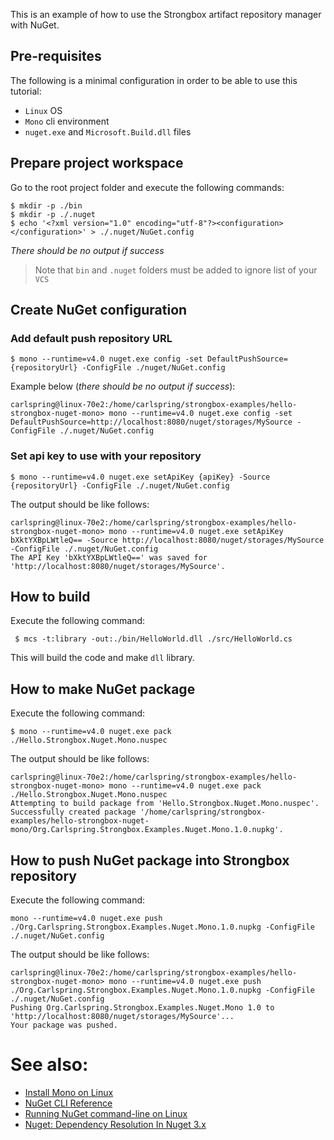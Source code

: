 This is an example of how to use the Strongbox artifact repository manager with NuGet.

## Pre-requisites
The following is a minimal configuration in order to be able to use this tutorial:

* `Linux` OS
* `Mono` cli environment
* `nuget.exe` and `Microsoft.Build.dll` files

## Prepare project workspace

Go to the root project folder and execute the following commands:

    $ mkdir -p ./bin
    $ mkdir -p ./.nuget
    $ echo '<?xml version="1.0" encoding="utf-8"?><configuration></configuration>' > ./.nuget/NuGet.config

*There should be no output if success*
> Note that `bin` and `.nuget` folders must be added to ignore list of your `VCS`

## Create NuGet configuration

### Add default push repository URL

    $ mono --runtime=v4.0 nuget.exe config -set DefaultPushSource={repositoryUrl} -ConfigFile ./nuget/NuGet.config

Example below (*there should be no output if success*):
    
    carlspring@linux-70e2:/home/carlspring/strongbox-examples/hello-strongbox-nuget-mono> mono --runtime=v4.0 nuget.exe config -set DefaultPushSource=http://localhost:8080/nuget/storages/MySource -ConfigFile ./.nuget/NuGet.config

### Set api key to use with your repository

    $ mono --runtime=v4.0 nuget.exe setApiKey {apiKey} -Source {repositoryUrl} -ConfigFile ./.nuget/NuGet.config

The output should be like follows:

    carlspring@linux-70e2:/home/carlspring/strongbox-examples/hello-strongbox-nuget-mono> mono --runtime=v4.0 nuget.exe setApiKey bXktYXBpLWtleQ== -Source http://localhost:8080/nuget/storages/MySource -ConfigFile ./.nuget/NuGet.config
    The API Key 'bXktYXBpLWtleQ==' was saved for 'http://localhost:8080/nuget/storages/MySource'.


## How to build

Execute the following command:

     $ mcs -t:library -out:./bin/HelloWorld.dll ./src/HelloWorld.cs

This will build the code and make `dll` library.

## How to make NuGet package

Execute the following command:

    $ mono --runtime=v4.0 nuget.exe pack ./Hello.Strongbox.Nuget.Mono.nuspec
    
The output should be like follows:

    carlspring@linux-70e2:/home/carlspring/strongbox-examples/hello-strongbox-nuget-mono> mono --runtime=v4.0 nuget.exe pack ./Hello.Strongbox.Nuget.Mono.nuspec 
    Attempting to build package from 'Hello.Strongbox.Nuget.Mono.nuspec'.
    Successfully created package '/home/carlspring/strongbox-examples/hello-strongbox-nuget-mono/Org.Carlspring.Strongbox.Examples.Nuget.Mono.1.0.nupkg'.

## How to push NuGet package into Strongbox repository

Execute the following command:
    
    mono --runtime=v4.0 nuget.exe push ./Org.Carlspring.Strongbox.Examples.Nuget.Mono.1.0.nupkg -ConfigFile ./.nuget/NuGet.config

The output should be like follows:

    carlspring@linux-70e2:/home/carlspring/strongbox-examples/hello-strongbox-nuget-mono> mono --runtime=v4.0 nuget.exe push ./Org.Carlspring.Strongbox.Examples.Nuget.Mono.1.0.nupkg -ConfigFile ./.nuget/NuGet.config
    Pushing Org.Carlspring.Strongbox.Examples.Nuget.Mono 1.0 to 'http://localhost:8080/nuget/storages/MySource'...
    Your package was pushed.

# See also:
* [Install Mono on Linux](http://www.mono-project.com/docs/getting-started/install/linux/)
* [NuGet CLI Reference](https://docs.nuget.org/ndocs/tools/nuget.exe-cli-reference)
* [Running NuGet command-line on Linux](http://headsigned.com/article/running-nuget-command-line-on-linux)
* [Nuget: Dependency Resolution In Nuget 3.x](https://docs.microsoft.com/en-us/nuget/consume-packages/dependency-resolution#dependency-resolution-in-nuget-3x)
